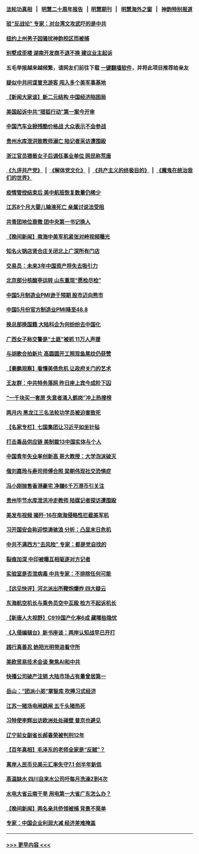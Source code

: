 #### [法轮功真相](https://github.com/gfw-breaker/truth/blob/master/README.md?t=0) &nbsp;&nbsp;|&nbsp;&nbsp; [明慧二十周年报告](https://github.com/gfw-breaker/mh-reports/blob/master/README.md?t=0) &nbsp;&nbsp;|&nbsp;&nbsp;[明慧期刊](https://github.com/gfw-breaker/mh-qikan) &nbsp;&nbsp;|&nbsp;&nbsp; [明慧海外之窗](https://github.com/gfw-breaker/mh-news/blob/master/README.md?t=0) &nbsp;&nbsp;|&nbsp;&nbsp; [神韵特别报道](https://github.com/gfw-breaker/mh-news/blob/master/shenyun.md?t=0)
#### [驳“反战论” 专家：对台湾文攻武吓的是中共](../pages/nsc413/n14007238.md?t=06010043) 
#### [纽约上州男子因骚扰神韵校区而被捕](../pages/nsc413/n14006970.md?t=06010043) 
#### [别墅成歪楼 湖南开发商不退不换 建议业主起诉](../pages/nsc413/n14007252.md?t=06010043) 
#### 五毛举报越来越频繁，请网友们前往下载 [一键翻墙软件](https://github.com/gfw-breaker/ssr-accounts)，并将此项目推荐给亲友
#### [疑似中共间谍冒充游客 闯入多个美军事基地](../pages/nsc413/n14007427.md?t=06010043) 
#### [【新闻大家谈】新二元结构 中国经济陷困局](../pages/nsc413/n14007392.md?t=06010043) 
#### [美国起诉中共“猎狐行动”第一案今开审](../pages/nsc413/n14007095.md?t=06010043) 
#### [中国汽车业掀残酷价格战 大众表示不会参战](../pages/nsc413/n14007310.md?t=06010043) 
#### [贵州水库泄洪致教师溺亡 陆记者采访遭围殴](../pages/nsc413/n14007305.md?t=06010043) 
#### [浙江官员猥亵女子后调任事业单位 网民称荒唐](../pages/nsc413/n14007258.md?t=06010043) 
#### [《九评共产党》](https://github.com/begood0513/9ping.md/blob/master/README.md) &nbsp;|&nbsp; [《解体党文化》](../../../../jtdwh.md/blob/master/README.md)  &nbsp;|&nbsp; [《共产主义的终极目的》](../../../../gczydzjmd.md/blob/master/README.md) &nbsp;|&nbsp; [《魔鬼在统治我们的世界》](../../../../mgztzwmdsj.md/blob/master/README.md) 
#### [疫情管控结束后 美中航班恢复数量仍稀少](../pages/nsc413/n14007255.md?t=06010043) 
#### [江苏8个月大婴儿输液死亡 亲属讨说法受阻](../pages/nsc413/n14007180.md?t=06010043) 
#### [共青团地位衰微 团中央第一书记换人](../pages/nsc413/n14007132.md?t=06010043) 
#### [【晚间新闻】南海中美军机紧张对峙视频曝光](../pages/nsc413/n14007215.md?t=06010043) 
#### [知名火锅店贤合庄关闭北上广深所有门店](../pages/nsc413/n14007199.md?t=06010043) 
#### [交易员：未来3年中国资产将失去吸引力](../pages/nsc413/n14007208.md?t=06010043) 
#### [北京部分核酸亭运转 山东重现“愿检尽检”](../pages/nsc413/n14007174.md?t=06010043) 
#### [中国5月制造业PMI逊于预期 股市迈向熊市](../pages/nsc413/n14007110.md?t=06010043) 
#### [中国5月份官方制造业PMI降至48.8](../pages/nsc413/n14007088.md?t=06010043) 
#### [换总部换国籍 大陆科企为何纷纷去中国化](../pages/nsc413/n14006981.md?t=06010043) 
#### [广西女子称交警是“土匪”被抓 11万人声援](../pages/nsc413/n14006986.md?t=06010043) 
#### [与胡歌合拍新片 高圆圆开工照现鱼尾纹仍获赞](../pages/nsc413/n14006919.md?t=06010043) 
#### [【秦鹏观察】看懂美债危机 让政府关门的艺术](../pages/nsc413/n14006955.md?t=06010043) 
#### [王友群：中共特务落网 昨日座上宾今成阶下囚](../pages/nsc413/n14006884.md?t=06010043) 
#### [“一千块买一套房 失意者涌入鹤岗”冲上热搜榜](../pages/nsc413/n14006648.md?t=06010043) 
#### [两月内 黑龙江三名法轮功学员被迫害致死](../pages/nsc413/n14006552.md?t=06010043) 
#### [【名家专栏】七国集团让习近平如坐针毡](../pages/nsc413/n14006699.md?t=06010043) 
#### [打击毒品供应链 美制裁13中国实体与个人](../pages/nsc413/n14006915.md?t=06010043) 
#### [中国青年失业率创新高 哥大教授：大学泡沫破灭](../pages/nsc413/n14006843.md?t=06010043) 
#### [偕刘嘉玲与寿司师傅合照 梁朝伟现社交恐惧症](../pages/nsc413/n14006891.md?t=06010043) 
#### [冯小刚抛售香港豪宅 净赚6千万港币引关注](../pages/nsc413/n14006870.md?t=06010043) 
#### [贵州毕节水库泄洪冲走教师 陆媒记者探访遭围殴](../pages/nsc413/n14006900.md?t=06010043) 
#### [美发布视频 揭歼-16在南海侵略性拦截美军机](../pages/nsc413/n14006894.md?t=06010043) 
#### [习开国安会称迎惊涛骇浪 分析：凸显末日危机](../pages/nsc413/n14006840.md?t=06010043) 
#### [中共不满西方“去风险” 专家：都是党自找的](../pages/nsc413/n14006877.md?t=06010043) 
#### [裂痕加深 中印被曝互相驱逐对方记者](../pages/nsc413/n14006880.md?t=06010043) 
#### [实验室是否泄病毒 中共专家：不排除任何可能](../pages/nsc413/n14006628.md?t=06010043) 
#### [【远见快评】河北派出所鞭炮爆炸 四大疑云](../pages/nsc413/n14006729.md?t=06010043) 
#### [东海航空机长与乘务员空中互殴 检方不起诉机长](../pages/nsc413/n14006769.md?t=06010043) 
#### [【新唐人大视野】C919国产化率6成 藏哪些隐忧](../pages/nsc413/n14006849.md?t=06010043) 
#### [《入侵编辑台》新书座谈：两岸认知战早已开打](../pages/nsc413/n14006626.md?t=06010043) 
#### [践行真善忍 她把光明带进看守所](../pages/nsc413/n14004038.md?t=06010043) 
#### [美欧贸易技术会谈 聚焦AI和中共](../pages/nsc413/n14006766.md?t=06010043) 
#### [快播公司破产注销 大陆市场占有量曾居第一](../pages/nsc413/n14006594.md?t=06010043) 
#### [岳山：“团派小弟”掌智库 吹捧习式经济](../pages/nsc413/n14006622.md?t=06010043) 
#### [江苏一猪场电闸跳闸 五千头猪热死](../pages/nsc413/n14006664.md?t=06010043) 
#### [习特使李辉出访欧洲处处碰壁 普京也避见](../pages/nsc413/n14006285.md?t=06010043) 
#### [辽宁前女副省长郝春荣被判刑12年](../pages/nsc413/n14006640.md?t=06010043) 
#### [【百年真相】毛泽东的老师全家是“反贼”？](../pages/nsc413/n14005113.md?t=06010043) 
#### [离岸人民币兑美元汇率失守7.1 创半年新低](../pages/nsc413/n14006659.md?t=06010043) 
#### [高温缺水 四川自来水公司吁每月洗澡2到4次](../pages/nsc413/n14006501.md?t=06010043) 
#### [水电大省云南干旱 用电第一大省广东怎么办？](../pages/nsc413/n14006551.md?t=06010043) 
#### [【晚间新闻】两名亲共侨领被捕 背景不简单](../pages/nsc413/n14006123.md?t=06010043) 
#### [专家：中国企业利润大减 经济差难掩盖](../pages/nsc413/n14006298.md?t=06010043) 

----
#### [ >>> 更早内容 <<< ](../indexes/nsc413-earlier.md)
